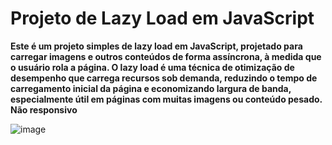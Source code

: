 # Projeto de Lazy Load em JavaScript

**Este é um projeto simples de lazy load em JavaScript, projetado para carregar imagens e outros conteúdos de forma assíncrona, à medida que o usuário rola a página. O lazy load é uma técnica de otimização de desempenho que carrega recursos sob demanda, reduzindo o tempo de carregamento inicial da página e economizando largura de banda, especialmente útil em páginas com muitas imagens ou conteúdo pesado. Não responsivo**

![image](https://github.com/ggvictor/Lazy-Load/assets/107512940/84218b07-aeb4-4c98-84d5-6a427a7ab64d)
